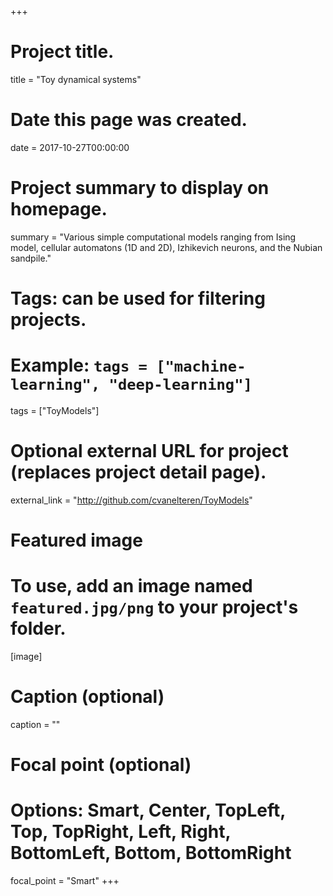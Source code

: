 +++
# Project title.
title = "Toy dynamical systems"

# Date this page was created.
date = 2017-10-27T00:00:00

# Project summary to display on homepage.
summary = "Various simple computational models ranging from Ising model, cellular automatons (1D and 2D), Izhikevich neurons, and the Nubian sandpile."

# Tags: can be used for filtering projects.
# Example: `tags = ["machine-learning", "deep-learning"]`
tags = ["ToyModels"]

# Optional external URL for project (replaces project detail page).
external_link = "http://github.com/cvanelteren/ToyModels"

# Featured image
# To use, add an image named `featured.jpg/png` to your project's folder.
[image]
  # Caption (optional)
  caption = ""

  # Focal point (optional)
  # Options: Smart, Center, TopLeft, Top, TopRight, Left, Right, BottomLeft, Bottom, BottomRight
  focal_point = "Smart"
+++
